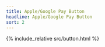 ```yaml
---
title: Apple/Google Pay Button
headline: Apple/Google Pay Button
sort: 2
---
```


{% include_relative src/button.html %}